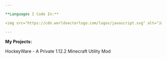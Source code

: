 ```yaml
---

**Languages I Code In:**

<img src="https://cdn.worldvectorlogo.com/logos/javascript.svg" alt="JavaScript Logo" width="50" height="50"/> <img src="https://cdn.worldvectorlogo.com/logos/css3.svg" alt="CSS Logo" width="50" height="50"/>

---
```


**My Projects:**

HockeyWare - A Private 1.12.2 Minecraft Utility Mod

